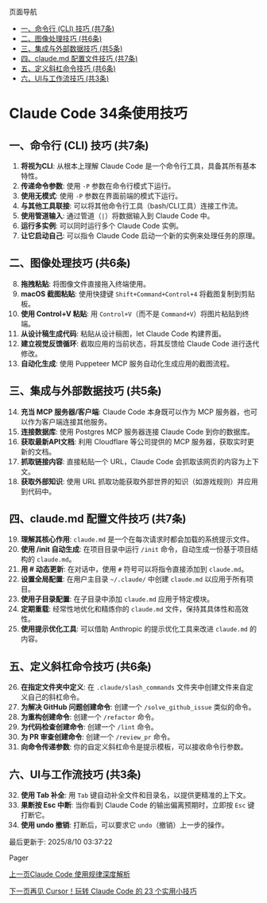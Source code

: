页面导航

*   [一、命令行 (CLI) 技巧 (共7条)](#一、命令行-cli-技巧-共7条 "一、命令行 (CLI) 技巧 (共7条)")
*   [二、图像处理技巧 (共6条)](#二、图像处理技巧-共6条 "二、图像处理技巧 (共6条)")
*   [三、集成与外部数据技巧 (共5条)](#三、集成与外部数据技巧-共5条 "三、集成与外部数据技巧 (共5条)")
*   [四、claude.md 配置文件技巧 (共7条)](#四、claude-md-配置文件技巧-共7条 "四、claude.md 配置文件技巧 (共7条)")
*   [五、定义斜杠命令技巧 (共6条)](#五、定义斜杠命令技巧-共6条 "五、定义斜杠命令技巧 (共6条)")
*   [六、UI与工作流技巧 (共3条)](#六、ui与工作流技巧-共3条 "六、UI与工作流技巧 (共3条)")

# Claude Code 34条使用技巧 [​](#claude-code-34条使用技巧)

## 一、命令行 (CLI) 技巧 (共7条) [​](#一、命令行-cli-技巧-共7条)

1.  **将视为CLI**: 从根本上理解 Claude Code 是一个命令行工具，具备其所有基本特性。
2.  **传递命令参数**: 使用 `-P` 参数在命令行模式下运行。
3.  **使用无模式**: 使用 `-P` 参数在界面前端的模式下运行。
4.  **与其他工具联接**: 可以将其他命令行工具（bash/CLI工具）连接工作流。
5.  **使用管道输入**: 通过管道（`|`）将数据输入到 Claude Code 中。
6.  **运行多实例**: 可以同时运行多个 Claude Code 实例。
7.  **让它启动自己**: 可以指令 Claude Code 启动一个新的实例来处理任务的原理。

## 二、图像处理技巧 (共6条) [​](#二、图像处理技巧-共6条)

8.  **拖拽粘贴**: 将图像文件直接拖入终端使用。
9.  **macOS 截图粘贴**: 使用快捷键 `Shift+Command+Control+4` 将截图复制到剪贴板。
10.  **使用 Control+V 粘贴**: 用 `Control+V`（而不是 `Command+V`）将图片粘贴到终端。
11.  **从设计稿生成代码**: 粘贴从设计稿图，let Claude Code 构建界面。
12.  **建立视觉反馈循环**: 截取应用的当前状态，将其反馈给 Claude Code 进行迭代修改。
13.  **自动化生成**: 使用 Puppeteer MCP 服务自动化生成应用的截图流程。

## 三、集成与外部数据技巧 (共5条) [​](#三、集成与外部数据技巧-共5条)

14.  **充当 MCP 服务器/客户端**: Claude Code 本身既可以作为 MCP 服务器，也可以作为客户端连接其他服务。
15.  **连接数据库**: 使用 Postgres MCP 服务器连接 Claude Code 到你的数据库。
16.  **获取最新API文档**: 利用 Cloudflare 等公司提供的 MCP 服务器，获取实时更新的文档。
17.  **抓取链接内容**: 直接粘贴一个 URL，Claude Code 会抓取该网页的内容为上下文。
18.  **获取外部知识**: 使用 URL 抓取功能获取外部世界的知识（如游戏规则）并应用到代码中。

## 四、claude.md 配置文件技巧 (共7条) [​](#四、claude-md-配置文件技巧-共7条)

19.  **理解其核心作用**: `claude.md` 是一个在每次请求时都会加载的系统提示文件。
20.  **使用 /init 自动生成**: 在项目目录中运行 `/init` 命令，自动生成一份基于项目结构的 `claude.md`。
21.  **用 # 动态更新**: 在对话中，使用 `#` 符号可以将指令直接添加到 `claude.md`。
22.  **设置全局配置**: 在用户主目录 `~/.claude/` 中创建 `claude.md` 以应用于所有项目。
23.  **使用子目录配置**: 在子目录中添加 `claude.md` 应用于特定模块。
24.  **定期重载**: 经常性地优化和精炼你的 `claude.md` 文件，保持其具体性和高效性。
25.  **使用提示优化工具**: 可以借助 Anthropic 的提示优化工具来改进 `claude.md` 的内容。

## 五、定义斜杠命令技巧 (共6条) [​](#五、定义斜杠命令技巧-共6条)

26.  **在指定文件夹中定义**: 在 `.claude/slash_commands` 文件夹中创建文件来自定义自己的斜杠命令。
27.  **为解决 GitHub 问题创建命令**: 创建一个 `/solve_github_issue` 类似的命令。
28.  **为重构创建命令**: 创建一个 `/refactor` 命令。
29.  **为代码检查创建命令**: 创建一个 `/lint` 命令。
30.  **为 PR 审查创建命令**: 创建一个 `/review_pr` 命令。
31.  **向命令传递参数**: 你的自定义斜杠命令是提示模板，可以接收命令行参数。

## 六、UI与工作流技巧 (共3条) [​](#六、ui与工作流技巧-共3条)

32.  **使用 Tab 补全**: 用 `Tab` 键自动补全文件和目录名，以提供更精准的上下文。
33.  **果断按 Esc 中断**: 当你看到 Claude Code 的输出偏离预期时，立即按 `Esc` 键打断它。
34.  **使用 undo 撤销**: 打断后，可以要求它 `undo`（撤销）上一步的操作。

最后更新于: 2025/8/10 03:37:22

Pager

[上一页Claude Code 使用规律深度解析](/claude-code-usage-patterns)

[下一页再见 Cursor！玩转 Claude Code 的 23 个实用小技巧](/claude-code-23-practical-tips-goodbye-cursor)